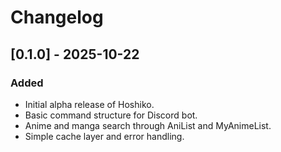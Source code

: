 # Changelog

## [0.1.0] - 2025-10-22

### Added
- Initial alpha release of Hoshiko.
- Basic command structure for Discord bot.
- Anime and manga search through AniList and MyAnimeList.
- Simple cache layer and error handling.
